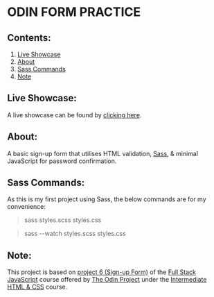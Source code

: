 # ODIN FORM PRACTICE

## Contents:
1. [Live Showcase](#live-showcase)
2. [About](#about)
3. [Sass Commands](#sass-commands)
4. [Note](#note)

## Live Showcase:
A live showcase can be found by [clicking here](https://jtd-117.github.io/odin-form-practice/).

## About:
A basic sign-up form that utilises HTML validation, [Sass](https://sass-lang.com/), & minimal JavaScript for password confirmation.

## Sass Commands:
As this is my first project using Sass, the below commands are for my convenience:
> sass styles.scss styles.css

> sass --watch styles.scss styles.css

## Note:
This project is based on [project 6 (Sign-up Form)](https://www.theodinproject.com/lessons/node-path-intermediate-html-and-css-sign-up-form) of the [Full Stack JavaScript](https://www.theodinproject.com/paths/full-stack-javascript) course offered by [The Odin Project](https://www.theodinproject.com/dashboard) under the [Intermediate HTML & CSS](https://www.theodinproject.com/paths/full-stack-javascript/courses/intermediate-html-and-css) course.
